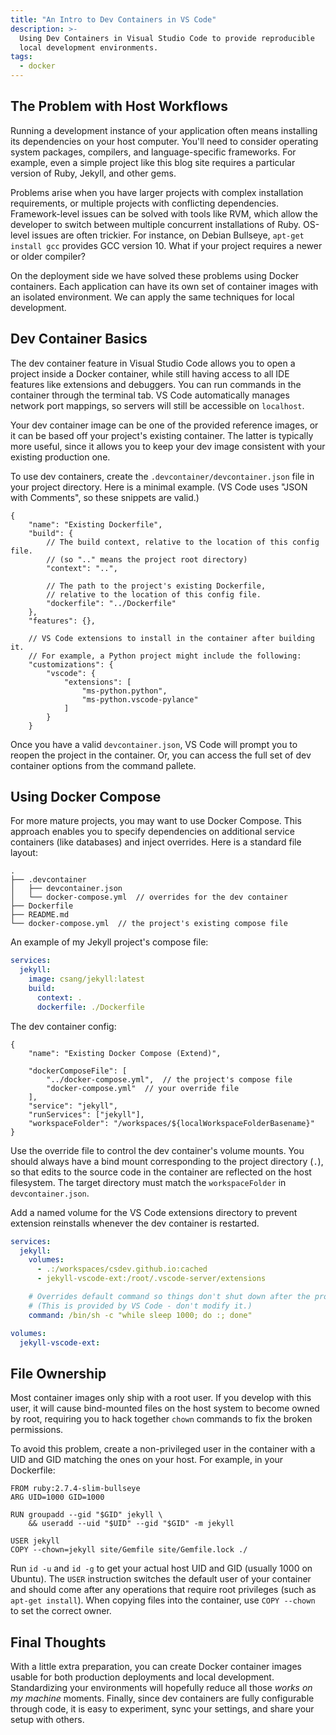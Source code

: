 ```yaml
---
title: "An Intro to Dev Containers in VS Code"
description: >-
  Using Dev Containers in Visual Studio Code to provide reproducible
  local development environments.
tags:
  - docker
---
```


## The Problem with Host Workflows

Running a development instance of your application often means installing its dependencies on
your host computer. You'll need to consider operating system packages, compilers, and language-specific frameworks.
For example, even a simple project like this blog site requires a particular version of Ruby, Jekyll, and other gems.

Problems arise when you have larger projects with complex installation requirements, or multiple projects with
conflicting dependencies. Framework-level issues can be solved with tools like RVM, which allow the developer to
switch between multiple concurrent installations of Ruby. OS-level issues are often trickier. For instance,
on Debian Bullseye, `apt-get install gcc` provides GCC version 10. What if your project requires a newer or older compiler?

On the deployment side we have solved these problems using Docker containers. Each application can have its own
set of container images with an isolated environment. We can apply the same techniques for local development.

<!-- truncate -->

## Dev Container Basics

The dev container feature in Visual Studio Code allows you to open a project inside a Docker container, while still having
access to all IDE features like extensions and debuggers. You can run commands in the container through the terminal tab.
VS Code automatically manages network port mappings, so servers will still be accessible on `localhost`.

Your dev container image can be one of the provided reference images, or it can be based off your project's existing container.
The latter is typically more useful, since it allows you to keep your dev image consistent with your existing production one.

To use dev containers, create the `.devcontainer/devcontainer.json` file in your project directory.
Here is a minimal example. (VS Code uses "JSON with Comments", so these snippets are valid.)

```json-doc
{
    "name": "Existing Dockerfile",
    "build": {
        // The build context, relative to the location of this config file.
        // (so ".." means the project root directory)
        "context": "..",

        // The path to the project's existing Dockerfile,
        // relative to the location of this config file.
        "dockerfile": "../Dockerfile"
    },
    "features": {},

    // VS Code extensions to install in the container after building it.
    // For example, a Python project might include the following:
    "customizations": {
        "vscode": {
            "extensions": [
                "ms-python.python",
                "ms-python.vscode-pylance"
            ]
        }
    }
```

Once you have a valid `devcontainer.json`, VS Code will prompt you to reopen the project in the container.
Or, you can access the full set of dev container options from the command pallete.

## Using Docker Compose

For more mature projects, you may want to use Docker Compose. This approach enables you to specify dependencies
on additional service containers (like databases) and inject overrides. Here is a standard file layout:

```
.
├── .devcontainer
│   ├── devcontainer.json
│   └── docker-compose.yml  // overrides for the dev container
├── Dockerfile
├── README.md
└── docker-compose.yml  // the project's existing compose file
```

An example of my Jekyll project's compose file:
```yaml
services:
  jekyll:
    image: csang/jekyll:latest
    build:
      context: .
      dockerfile: ./Dockerfile
```

The dev container config:
```json-doc
{
    "name": "Existing Docker Compose (Extend)",

    "dockerComposeFile": [
        "../docker-compose.yml",  // the project's compose file
        "docker-compose.yml"  // your override file
    ],
    "service": "jekyll",
    "runServices": ["jekyll"],
    "workspaceFolder": "/workspaces/${localWorkspaceFolderBasename}"
}
```

Use the override file to control the dev container's volume mounts.
You should always have a bind mount corresponding to the project directory (`.`),
so that edits to the source code in the container are reflected on the host filesystem.
The target directory must match the `workspaceFolder` in `devcontainer.json`.

Add a named volume for the VS Code extensions directory to prevent extension reinstalls
whenever the dev container is restarted.

```yaml
services:
  jekyll:
    volumes:
      - .:/workspaces/csdev.github.io:cached
      - jekyll-vscode-ext:/root/.vscode-server/extensions

    # Overrides default command so things don't shut down after the process ends.
    # (This is provided by VS Code - don't modify it.)
    command: /bin/sh -c "while sleep 1000; do :; done"

volumes:
  jekyll-vscode-ext:
```

## File Ownership

Most container images only ship with a root user. If you develop with this user, it will cause
bind-mounted files on the host system to become owned by root, requiring you to hack together
`chown` commands to fix the broken permissions.

To avoid this problem, create a non-privileged user in the container with a UID and GID matching
the ones on your host. For example, in your Dockerfile:

```docker
FROM ruby:2.7.4-slim-bullseye
ARG UID=1000 GID=1000

RUN groupadd --gid "$GID" jekyll \
    && useradd --uid "$UID" --gid "$GID" -m jekyll

USER jekyll
COPY --chown=jekyll site/Gemfile site/Gemfile.lock ./
```

Run `id -u` and `id -g` to get your actual host UID and GID (usually 1000 on Ubuntu).
The `USER` instruction switches the default user of your container and should come after any operations
that require root privileges (such as `apt-get install`). When copying files into the container,
use `COPY --chown` to set the correct owner.

## Final Thoughts

With a little extra preparation, you can create Docker container images usable for both production deployments
and local development. Standardizing your environments will hopefully reduce all those _works on my machine_ moments.
Finally, since dev containers are fully configurable through code, it is easy to experiment, sync your settings,
and share your setup with others.
